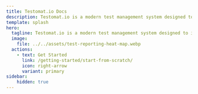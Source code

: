 ```yaml
---
title: Testomat.io Docs
description: Testomat.io is a modern test management system designed to improve the efficiency and effectiveness of software testing processes. It integrates with popular testing frameworks, CI/CD tools, ticket management systems and offering features like test planning, test design, execution tracking, and real-time reporting with advanced analytics.
template: splash
hero:
  tagline: Testomat.io is a modern test management system designed to improve the efficiency and effectiveness of software testing processes. It integrates with popular testing frameworks, CI/CD tools, ticket management systems and offering features like test planning, test design, execution tracking, and real-time reporting with advanced analytics.
  image:
    file: ../../assets/test-reporting-heat-map.webp
  actions:
    - text: Get Started
      link: /getting-started/start-from-scratch/
      icon: right-arrow
      variant: primary
sidebar: 
    hidden: true
---
```

